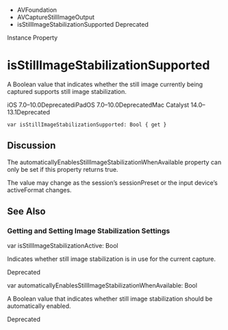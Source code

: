 

- AVFoundation
- AVCaptureStillImageOutput
-  isStillImageStabilizationSupported Deprecated

Instance Property

# isStillImageStabilizationSupported

A Boolean value that indicates whether the still image currently being captured supports still image stabilization.

iOS 7.0–10.0DeprecatediPadOS 7.0–10.0DeprecatedMac Catalyst 14.0–13.1Deprecated

``` source
var isStillImageStabilizationSupported: Bool { get }
```

## Discussion

The automaticallyEnablesStillImageStabilizationWhenAvailable property can only be set if this property returns true.

The value may change as the session’s sessionPreset or the input device’s activeFormat changes.

## See Also

### Getting and Setting Image Stabilization Settings

var isStillImageStabilizationActive: Bool

Indicates whether still image stabilization is in use for the current capture.

Deprecated

var automaticallyEnablesStillImageStabilizationWhenAvailable: Bool

A Boolean value that indicates whether still image stabilization should be automatically enabled.

Deprecated

